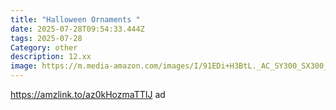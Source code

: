 ```yaml
---
title: "Halloween Ornaments "
date: 2025-07-28T09:54:33.444Z
tags: 2025-07-28
Category: other
description: 12.xx
image: https://m.media-amazon.com/images/I/91EDi+H3BtL._AC_SY300_SX300_QL70_FMwebp_.jpg
---
```

https://amzlink.to/az0kHozmaTTIJ  ad